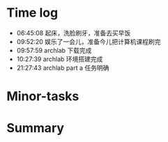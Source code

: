 # Time log

- 06:45:08 起床，洗脸刷牙，准备去买早饭
- 09:52:20 娱乐了一会儿，准备今儿把计算机课程刷完
- 09:57:59 archlab 下载完成
- 10:27:39 archlab 环境搭建完成
- 21:27:43 archlab part a 任务明确

# Minor-tasks

# Summary
